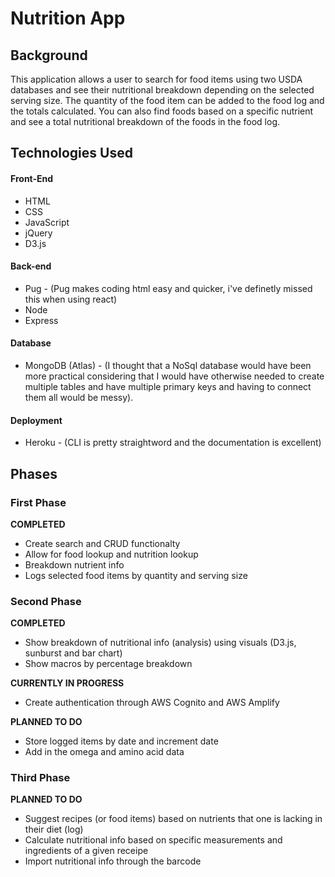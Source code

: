 # Nutrition App

## Background
This application allows a user to search for food items using two USDA databases and see their nutritional breakdown depending on the selected serving size. The quantity of the food item can be added to the food log and the totals calculated. You can also find foods based on a specific nutrient and see a total nutritional breakdown of the foods in the food log.

## Technologies Used
#### Front-End
* HTML
* CSS
* JavaScript
* jQuery
* D3.js

#### Back-end
* Pug - (Pug makes coding html easy and quicker, i've definetly missed this when using react)
* Node
* Express

#### Database
* MongoDB (Atlas) - (I thought that a NoSql database would have been more practical considering that I would have otherwise needed to create multiple tables and have multiple primary keys and having to connect them all would be messy).

#### Deployment
* Heroku - (CLI is pretty straightword and the documentation is excellent)


## Phases
### First Phase
**COMPLETED**
* Create search and CRUD functionalty
* Allow for food lookup and nutrition lookup
* Breakdown nutrient info
* Logs selected food items by quantity and serving size

### Second Phase
**COMPLETED**
* Show breakdown of nutritional info (analysis) using visuals (D3.js, sunburst and bar chart) 
* Show macros by percentage breakdown

**CURRENTLY IN PROGRESS**
* Create authentication through AWS Cognito and AWS Amplify

**PLANNED TO DO**
* Store logged items by date and increment date
* Add in the omega and amino acid data

### Third Phase
**PLANNED TO DO**
* Suggest recipes (or food items) based on nutrients that one is lacking in their diet (log)
* Calculate nutritional info based on specific measurements and ingredients of a given receipe 
* Import nutritional info through the barcode